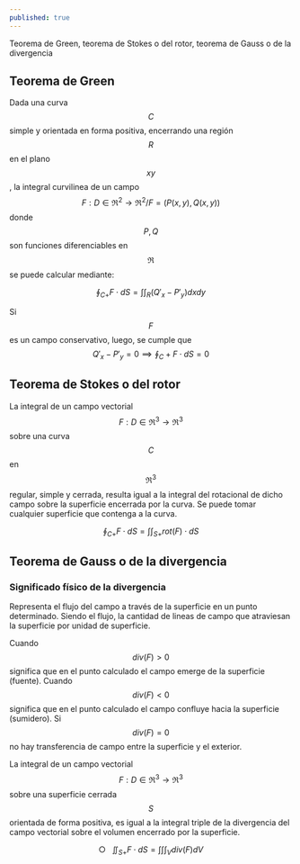 ```yaml
---
published: true
---
```

Teorema de Green, teorema de Stokes o del rotor, teorema de Gauss o de la divergencia

## Teorema de Green

Dada una curva $$C$$ simple y orientada en forma positiva, encerrando una región $$R$$ en el plano $$xy$$, la integral curvilinea de un campo $$F: D \in \Re^2 \to \Re^2 / F=(P(x,y), Q(x,y))$$ donde $$P,Q$$ son funciones diferenciables en $$\Re$$ se puede calcular mediante:

$$ \oint_{C+} F \cdot dS = \int \int_R (Q'_{x} - P'_{y}) dxdy $$

Si $$F$$ es un campo conservativo, luego, se cumple que $$Q'_{x} - P'_{y}=0 \implies \oint_C+ F \cdot dS = 0$$

## Teorema de Stokes o del rotor

La integral de un campo vectorial $$F: D \in \Re^3 \to \Re^3$$ sobre una curva $$C$$ en $$\Re^3$$ regular, simple y cerrada, resulta igual a la integral del rotacional de dicho campo sobre la superficie encerrada por la curva.
Se puede tomar cualquier superficie que contenga a la curva.

$$ \oint_{C+} F \cdot dS = \int \int_{S+} rot(F) \cdot dS $$

## Teorema de Gauss o de la divergencia

### Significado físico de la divergencia

Representa el flujo del campo a través de la superficie en un punto determinado. Siendo el flujo, la cantidad de lineas de campo que atraviesan la superficie por unidad de superficie.

Cuando $$div(F) > 0$$ significa que en el punto calculado el campo emerge de la superficie (fuente).
Cuando $$div(F) < 0$$ significa que en el punto calculado el campo confluye hacia la superficie (sumidero).
Si $$div(F) = 0$$ no hay transferencia de campo entre la superficie y el exterior.

La integral de un campo vectorial $$F: D \in \Re^3 \to \Re^3$$ sobre una superficie cerrada $$S$$ orientada de forma positiva, es igual a la integral triple de la divergencia del campo vectorial sobre el volumen encerrado por la superficie.

$$ \bigcirc \!\!\!\!\!\!\!\!\!\iint_{S+} F \cdot dS = \int \int \int_V div(F) dV $$


